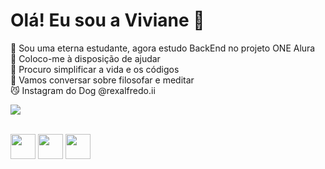 <h1>Olá! Eu sou a Viviane 👋</h1> 

🌱 Sou uma eterna estudante, agora estudo BackEnd no projeto ONE Alura <br>
👯 Coloco-me à disposição de ajudar <br>
🤔 Procuro simplificar a vida e os códigos <br>
💬 Vamos conversar sobre filosofar e meditar <br>
😼 Instagram do Dog @rexalfredo.ii<br>

<p>
<img loading="lazy" src="http://img.shields.io/static/v1?label=STATUS&message=EM%20DESENVOLVIMENTO&color=GREEN&style=for-the-badge"/>
</p>

<div style="display: inline_block"><br>
  <img src="https://cdn.jsdelivr.net/gh/devicons/devicon/icons/javascript/javascript-plain.svg" width="40" height="40"/> 
  
  <img src="https://cdn.jsdelivr.net/gh/devicons/devicon/icons/html5/html5-plain-wordmark.svg" width="40" height="40"/>

  <img src="https://cdn.jsdelivr.net/gh/devicons/devicon/icons/css3/css3-plain-wordmark.svg" width="40" height="40"/>
          
          
          
          
</div>


